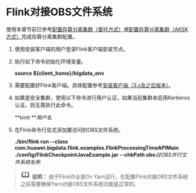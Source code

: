 # Flink对接OBS文件系统<a name="mrs_01_1288"></a>

使用本章节前已参考[配置存算分离集群（委托方式）](配置存算分离集群（委托方式）.md)或[配置存算分离集群（AKSK方式）](配置存算分离集群（AKSK方式）.md)完成存算分离集群配置。

1.  使用安装客户端的用户登录Flink客户端安装节点。
2.  执行如下命令初始化环境变量。

    **source $\{client\_home\}/bigdata\_env**

3.  需要配置好Flink客户端。具体配置参考[安装客户端（3.x及之后版本）](安装客户端（3-x及之后版本）.md)。
4.  如果是安全集群，使用以下命令进行用户认证，如果当前集群未启用Kerberos认证，则无需执行此命令。

    **kinit **_用户名_

5.  在Flink命令行显式添加要访问的OBS文件系统。

    **./bin/flink run --class com.huawei.bigdata.flink.examples.FlinkProcessingTimeAPIMain ./config/FlinkCheckpointJavaExample.jar --chkPath obs://**_OBS并行文件系统名称_


>![](public_sys-resources/icon-note.gif) **说明：** 
>由于Flink作业是On Yarn运行，在配置Flink对接OBS文件系统之前需要确保Yarn对接OBS文件系统功能是正常的。

